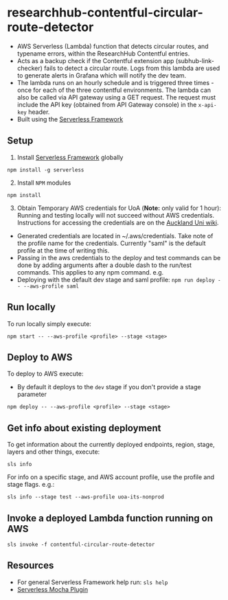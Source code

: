 # researchhub-contentful-circular-route-detector
* AWS Serverless (Lambda) function that detects circular routes, and typename errors, within the ResearchHub Contentful entries.
* Acts as a backup check if the Contentful extension app (subhub-link-checker) fails to detect a circular route. Logs from this lambda are used to generate alerts in Grafana which will notify the dev team. 
* The lambda runs on an hourly schedule and is triggered three times - once for each of the three contentful environments. The lambda can also be called via API gateway using a GET request. The request must include the API key (obtained from API Gateway console) in the `x-api-key` header.
* Built using the [Serverless Framework](https://serverless.com/)

## Setup
1. Install [Serverless Framework](https://www.serverless.com/) globally
```
npm install -g serverless
```
2. Install `NPM` modules
```
npm install
```
3. Obtain Temporary AWS credentials for UoA (**Note:** only valid for 1 hour):
Running and testing locally will not succeed without AWS credentials. Instructions for accessing the credentials are on the [Auckland Uni wiki](https://wiki.auckland.ac.nz/pages/viewpage.action?spaceKey=UC&title=AWS+Temporary+Credentials+for+CLI).

* Generated credentials are located in ~/.aws/credentials. Take note of the profile name for the credentials. Currently "saml" is the default profile at the time of writing this.
* Passing in the aws credentials to the deploy and test commands can be done by adding arguments after a double dash to the run/test commands. This applies to any npm command.
e.g.
* Deploying with the default dev stage and saml profile:
`npm run deploy -- --aws-profile saml`

## Run locally
To run locally simply execute:
```
npm start -- --aws-profile <profile> --stage <stage>
```

## Deploy to AWS
To deploy to AWS execute:
* By default it deploys to the `dev` stage if you don't provide a stage parameter
```
npm deploy -- --aws-profile <profile> --stage <stage>
```

## Get info about existing deployment
To get information about the currently deployed endpoints, region, stage, layers and other things, execute:

```
sls info
```

For info on a specific stage, and AWS account profile, use the profile and stage flags. e.g.:

```
sls info --stage test --aws-profile uoa-its-nonprod
```

## Invoke a deployed Lambda function running on AWS

```
sls invoke -f contentful-circular-route-detector
```

## Resources
* For general Serverless Framework help run: `sls help`
* [Serverless Mocha Plugin](https://www.npmjs.com/package/serverless-mocha-plugin)